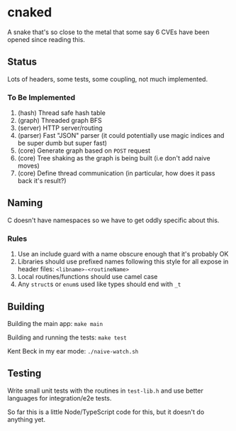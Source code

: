 # cnaked

A snake that's so close to the metal that some say 6 CVEs have been opened since reading this.

## Status

Lots of headers, some tests, some coupling, not much implemented.

### To Be Implemented

1. (hash) Thread safe hash table
1. (graph) Threaded graph BFS
1. (server) HTTP server/routing
1. (parser) Fast "JSON" parser (it could potentially use magic indices and be super dumb but super fast)
1. (core) Generate graph based on `POST` request
1. (core) Tree shaking as the graph is being built (i.e don't add naive moves)
1. (core) Define thread communication (in particular, how does it pass back it's result?)

## Naming

C doesn't have namespaces so we have to get oddly specific about this.

### Rules

1. Use an include guard with a name obscure enough that it's probably OK
2. Libraries should use prefixed names following this style for all expose in header files: `<libname>-<routineName>`
3. Local routines/functions should use camel case
4. Any `struct`s or `enum`s used like types should end with `_t`

## Building

Building the main app: `make main`

Building and running the tests: `make test`

Kent Beck in my ear mode: `./naive-watch.sh`

## Testing

Write small unit tests with the routines in `test-lib.h` and use better languages for integration/e2e tests.

So far this is a little Node/TypeScript code for this, but it doesn't do anything yet.
